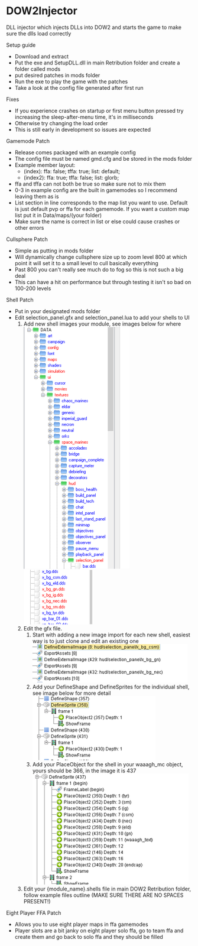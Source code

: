 # DOW2Injector
DLL injector which injects DLLs into DOW2 and starts the game to make sure the dlls load correctly

Setup guide
- Download and extract
- Put the exe and SetupDLL.dll in main Retribution folder and create a folder called mods
- put desired patches in mods folder
- Run the exe to play the game with the patches
- Take a look at the config file generated after first run

Fixes
- If you experience crashes on startup or first menu button pressed try increasing the sleep-after-menu time, it's in milliseconds
- Otherwise try changing the load order
- This is still early in development so issues are expected


Gamemode Patch
- Release comes packaged with an example config
- The config file must be named gmd.cfg and be stored in the mods folder
- Example member layout:
  - (index): ffa: false; tffa: true; list: default;
  - (index2): ffa: true; tffa: false; list: glorb;
- ffa and tffa can not both be true so make sure not to mix them
- 0-3 in example config are the built in gamemodes so I recommend leaving them as is
- List section in line corresponds to the map list you want to use. Default is just default pvp or ffa for each gamemode. If you want a custom map list put it in Data/maps/(your folder)
- Make sure the name is correct in list or else could cause crashes or other errors

Cullsphere Patch
- Simple as putting in mods folder
- Will dynamically change cullsphere size up to zoom level 800 at which point it will set it to a small level to cull basically everything
- Past 800 you can't really see much do to fog so this is not such a big deal
- This can have a hit on performance but through testing it isn't so bad on 100-200 levels

Shell Patch
- Put in your designated mods folder
- Edit selection_panel.gfx and selection_panel.lua to add your shells to UI
    1. Add new shell images your module, see images below for where <br />
       ![alt text](https://github.com/Bruiserjoe/DOW2Injector/blob/main/Capture1.PNG?raw=true)
       ![alt text](https://github.com/Bruiserjoe/DOW2Injector/blob/main/Capture2.PNG?raw=true)
    3. Edit the gfx file.
         1. Start with adding a new image import for each new shell, easiest way is to just clone and edit an existing one <br />
            ![alt text](https://github.com/Bruiserjoe/DOW2Injector/blob/main/Capture3.PNG?raw=true)
         2. Add your DefineShape and DefineSprites for the individual shell, see image below for more detail <br />
            ![alt text](https://github.com/Bruiserjoe/DOW2Injector/blob/main/Capture4.PNG?raw=true)
         3. Add your PlaceObject for the shell in your waaagh_mc object, yours should be 366, in the image it is 437 <br />
            ![alt text](https://github.com/Bruiserjoe/DOW2Injector/blob/main/Capture5.PNG?raw=true)
    4. Edit your {module_name}.shells file in main DOW2 Retribution folder, follow example files outline (MAKE SURE THERE ARE NO SPACES PRESENT!)

Eight Player FFA Patch
- Allows you to use eight player maps in ffa gamemodes
- Player slots are a bit janky on eight player solo ffa, go to team ffa and create them and go back to solo ffa and they should be filled

